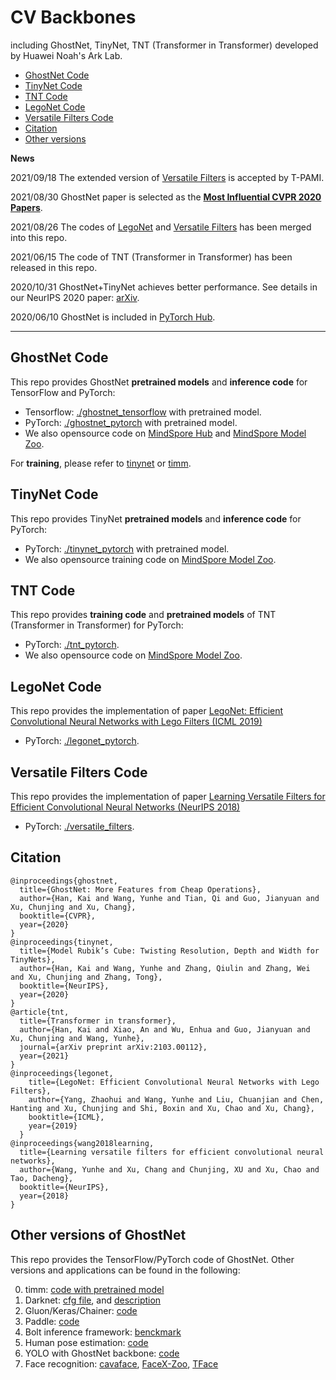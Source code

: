 # CV Backbones 
including GhostNet, TinyNet, TNT (Transformer in Transformer) developed by Huawei Noah's Ark Lab.
- [GhostNet Code](#ghostnet-code)
- [TinyNet Code](#tinynet-code)
- [TNT Code](#tnt-code)
- [LegoNet Code](#legonet-code)
- [Versatile Filters Code](#versatile-filters-code)
- [Citation](#citation)
- [Other versions](#other-versions)

**News**

2021/09/18 The extended version of [Versatile Filters](https://github.com/huawei-noah/CV-backbones/tree/master/versatile_filters) is accepted by T-PAMI.

2021/08/30 GhostNet paper is selected as the **[Most Influential CVPR 2020 Papers](https://www.paperdigest.org/2021/08/most-influential-cvpr-papers-2021-08/)**.

2021/08/26 The codes of [LegoNet](https://github.com/huawei-noah/LegoNet) and [Versatile Filters](https://github.com/huawei-noah/Versatile-Filters) has been merged into this repo.

2021/06/15 The code of TNT (Transformer in Transformer) has been released in this repo.

2020/10/31 GhostNet+TinyNet achieves better performance. See details in our NeurIPS 2020 paper: [arXiv](https://arxiv.org/abs/2010.14819).

2020/06/10 GhostNet is included in [PyTorch Hub](https://pytorch.org/hub/pytorch_vision_ghostnet/).

---

## GhostNet Code

This repo provides GhostNet **pretrained models** and **inference code** for TensorFlow and PyTorch:
- Tensorflow: [./ghostnet_tensorflow](https://github.com/huawei-noah/CV-backbones/tree/master/ghostnet_tensorflow) with pretrained model.
- PyTorch: [./ghostnet_pytorch](https://github.com/huawei-noah/CV-backbones/tree/master/ghostnet_pytorch) with pretrained model.
- We also opensource code on [MindSpore Hub](https://www.mindspore.cn/resources/hub) and [MindSpore Model Zoo](https://gitee.com/mindspore/mindspore/tree/master/model_zoo/research/cv).

For **training**, please refer to [tinynet](https://gitee.com/mindspore/mindspore/tree/master/model_zoo/research/cv/tinynet) or [timm](https://rwightman.github.io/pytorch-image-models/training_hparam_examples/#mobilenetv3-large-100-75766-top-1-92542-top-5).

## TinyNet Code

This repo provides TinyNet **pretrained models** and **inference code** for PyTorch:
- PyTorch: [./tinynet_pytorch](https://github.com/huawei-noah/CV-backbones/tree/master/tinynet_pytorch) with pretrained model.
- We also opensource training code on [MindSpore Model Zoo](https://gitee.com/mindspore/mindspore/tree/master/model_zoo/research/cv).

## TNT Code

This repo provides **training code** and **pretrained models** of TNT (Transformer in Transformer) for PyTorch:
- PyTorch: [./tnt_pytorch](https://github.com/huawei-noah/CV-backbones/tree/master/tnt_pytorch).
- We also opensource code on [MindSpore Model Zoo](https://gitee.com/mindspore/mindspore/tree/master/model_zoo/research/cv/TNT).

## LegoNet Code
This repo provides the implementation of paper [LegoNet: Efficient Convolutional Neural Networks with Lego Filters (ICML 2019)](http://proceedings.mlr.press/v97/yang19c/yang19c.pdf)
- PyTorch: [./legonet_pytorch](https://github.com/huawei-noah/CV-backbones/tree/master/legonet_pytorch).

## Versatile Filters Code
This repo provides the implementation of paper [Learning Versatile Filters for Efficient Convolutional Neural Networks (NeurIPS 2018)](https://papers.nips.cc/paper/7433-learning-versatile-filters-for-efficient-convolutional-neural-networks)
- PyTorch: [./versatile_filters](https://github.com/huawei-noah/CV-backbones/tree/master/versatile_filters).


## Citation
```
@inproceedings{ghostnet,
  title={GhostNet: More Features from Cheap Operations},
  author={Han, Kai and Wang, Yunhe and Tian, Qi and Guo, Jianyuan and Xu, Chunjing and Xu, Chang},
  booktitle={CVPR},
  year={2020}
}
@inproceedings{tinynet,
  title={Model Rubik’s Cube: Twisting Resolution, Depth and Width for TinyNets},
  author={Han, Kai and Wang, Yunhe and Zhang, Qiulin and Zhang, Wei and Xu, Chunjing and Zhang, Tong},
  booktitle={NeurIPS},
  year={2020}
}
@article{tnt,
  title={Transformer in transformer},
  author={Han, Kai and Xiao, An and Wu, Enhua and Guo, Jianyuan and Xu, Chunjing and Wang, Yunhe},
  journal={arXiv preprint arXiv:2103.00112},
  year={2021}
}
@inproceedings{legonet,
    title={LegoNet: Efficient Convolutional Neural Networks with Lego Filters},
    author={Yang, Zhaohui and Wang, Yunhe and Liu, Chuanjian and Chen, Hanting and Xu, Chunjing and Shi, Boxin and Xu, Chao and Xu, Chang},
    booktitle={ICML},
    year={2019}
  }
@inproceedings{wang2018learning,
  title={Learning versatile filters for efficient convolutional neural networks},
  author={Wang, Yunhe and Xu, Chang and Chunjing, XU and Xu, Chao and Tao, Dacheng},
  booktitle={NeurIPS},
  year={2018}
}
```

## Other versions of GhostNet
This repo provides the TensorFlow/PyTorch code of GhostNet. Other versions and applications can be found in the following:

0. timm: [code with pretrained model](https://github.com/rwightman/pytorch-image-models/blob/master/timm/models/ghostnet.py)
1. Darknet: [cfg file](https://github.com/AlexeyAB/darknet/files/3997987/ghostnet.cfg.txt), and [description](https://github.com/AlexeyAB/darknet/issues/4418)
2. Gluon/Keras/Chainer: [code](https://github.com/osmr/imgclsmob)
3. Paddle: [code](https://github.com/PaddlePaddle/PaddleClas/blob/master/ppcls/modeling/architectures/ghostnet.py)
4. Bolt inference framework: [benckmark](https://github.com/huawei-noah/bolt/blob/master/docs/BENCHMARK.md)
5. Human pose estimation: [code](https://github.com/tensorboy/centerpose/blob/master/lib/models/backbones/ghost_net.py)
6. YOLO with GhostNet backbone: [code](https://github.com/HaloTrouvaille/YOLO-Multi-Backbones-Attention)
7. Face recognition: [cavaface](https://github.com/cavalleria/cavaface.pytorch/blob/master/backbone/ghostnet.py), [FaceX-Zoo](https://github.com/JDAI-CV/FaceX-Zoo), [TFace](https://github.com/Tencent/TFace)
